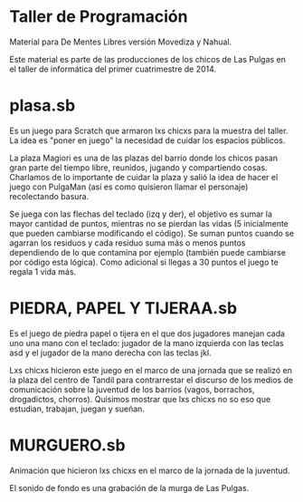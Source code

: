 Taller de Programación
======================

Material para De Mentes Libres versión Movediza y Nahual.

Este material es parte de las producciones de los chicos de Las Pulgas en el taller de informática del primer cuatrimestre de 2014.


plasa.sb
========

Es un juego para Scratch que armaron lxs chicxs para la muestra del taller. La idea es "poner en juego" la necesidad de cuidar los espacios públicos.

La plaza Magiori es una de las plazas del barrio donde los chicos pasan gran parte del tiempo libre, reunidos, jugando y compartiendo cosas. Charlamos de lo importante de cuidar la plaza y salió la idea de hacer el juego con PulgaMan (así es como quisieron llamar el personaje) recolectando basura.

Se juega con las flechas del teclado (izq y der), el objetivo es sumar la mayor cantidad de puntos, mientras no se pierdan las vidas (5 inicialmente que pueden cambiarse modificando el código). Se suman puntos cuando se agarran los residuos y cada residuo suma más o menos puntos dependiendo de lo que contamina por ejemplo (también puede cambiarse por código esta lógica). Como adicional si llegas a 30 puntos el juego te regala 1 vida más.

PIEDRA, PAPEL Y TIJERAA.sb
==========================

Es el juego de piedra papel o tijera en el que dos jugadores manejan cada uno una mano con el teclado: jugador de la mano  izquierda con las teclas asd y el jugador de la mano derecha con las teclas jkl.

Lxs chicxs hicieron este juego en el marco de una jornada que se realizó en la plaza del centro de Tandil para contrarrestar el discurso de los medios de comunicación sobre la juventud de los barrios (vagos, borrachos, drogadictos, chorros). Quisimos mostrar que lxs chicxs no so eso que estudian, trabajan, juegan y sueñan.

MURGUERO.sb
===========

Animación que hicieron lxs chicxs en el marco de la jornada de la juventud.

El sonido de fondo es una grabación de la murga de Las Pulgas.




